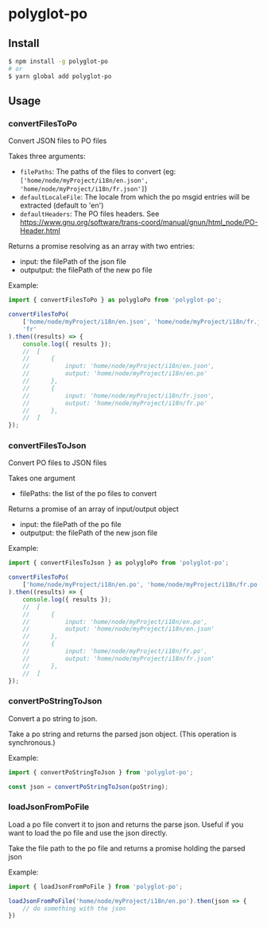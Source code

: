 # polyglot-po

## Install

```bash
$ npm install -g polyglot-po
# or
$ yarn global add polyglot-po
```

## Usage


### convertFilesToPo


Convert JSON files to PO files

Takes three arguments:

 - `filePaths`: The paths of the files to convert (eg: `['home/node/myProject/i18n/en.json', 'home/node/myProject/i18n/fr.json']`)
 - `defaultLocaleFile`: The locale from which the po msgid entries will be extracted (default to 'en')
 - `defaultHeaders`: The PO files headers. See https://www.gnu.org/software/trans-coord/manual/gnun/html_node/PO-Header.html

Returns a promise resolving as an array with two entries:
 - input: the filePath of the json file
 - outputput: the filePath of the new po file

Example:
```js
import { convertFilesToPo } as polygloPo from 'polyglot-po';

convertFilesToPo(
    ['home/node/myProject/i18n/en.json', 'home/node/myProject/i18n/fr.json'],
    'fr'
).then((results) => {
    console.log({ results });
    //  [
    //      { 
    //          input: 'home/node/myProject/i18n/en.json', 
    //          output: 'home/node/myProject/i18n/en.po' 
    //      },
    //      { 
    //          input: 'home/node/myProject/i18n/fr.json', 
    //          output: 'home/node/myProject/i18n/fr.po' 
    //      },
    //  ]
});
```

### convertFilesToJson

Convert PO files to JSON files

Takes one argument

 - filePaths: the list of the po files to convert


Returns a promise of an array of input/output object

 - input: the filePath of the po file
 - outputput: the filePath of the new json file

Example:
```js
import { convertFilesToJson } as polygloPo from 'polyglot-po';

convertFilesToPo(
    ['home/node/myProject/i18n/en.po', 'home/node/myProject/i18n/fr.po'],
).then((results) => {
    console.log({ results });
    //  [
    //      { 
    //          input: 'home/node/myProject/i18n/en.po', 
    //          output: 'home/node/myProject/i18n/en.json' 
    //      },
    //      { 
    //          input: 'home/node/myProject/i18n/fr.po', 
    //          output: 'home/node/myProject/i18n/fr.json' 
    //      },
    //  ]
});
```

### convertPoStringToJson

Convert a po string to json.

Take a po string and returns the parsed json object. (This operation is synchronous.)

Example:

```js
import { convertPoStringToJson } from 'polyglot-po';

const json = convertPoStringToJson(poString);
```

### loadJsonFromPoFile

Load a po file convert it to json and returns the parse json.
Useful if you want to load the po file and use the json directly.

Take the file path to the po file and returns a promise holding the parsed json

Example:

```js
import { loadJsonFromPoFile } from 'polyglot-po';

loadJsonFromPoFile('home/node/myProject/i18n/en.po').then(json => {
    // do something with the json
})
```
